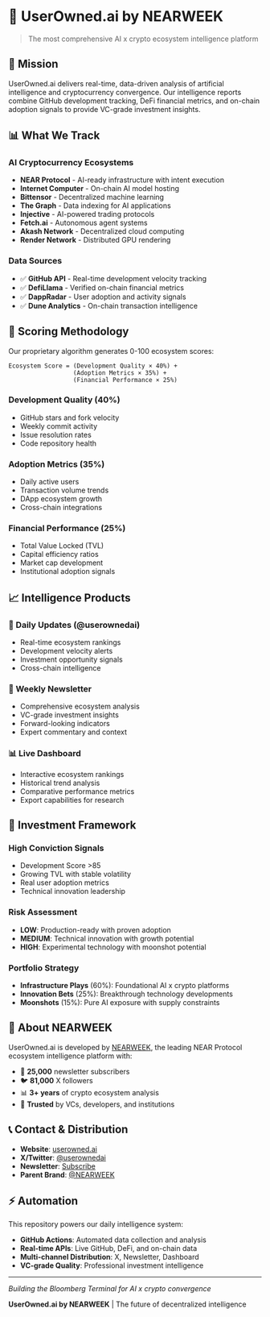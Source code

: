 # 🤖 UserOwned.ai by NEARWEEK

> The most comprehensive AI x crypto ecosystem intelligence platform

## 🎯 Mission

UserOwned.ai delivers real-time, data-driven analysis of artificial intelligence and cryptocurrency convergence. Our intelligence reports combine GitHub development tracking, DeFi financial metrics, and on-chain adoption signals to provide VC-grade investment insights.

## 📊 What We Track

### AI Cryptocurrency Ecosystems
- **NEAR Protocol** - AI-ready infrastructure with intent execution
- **Internet Computer** - On-chain AI model hosting
- **Bittensor** - Decentralized machine learning
- **The Graph** - Data indexing for AI applications
- **Injective** - AI-powered trading protocols
- **Fetch.ai** - Autonomous agent systems
- **Akash Network** - Decentralized cloud computing
- **Render Network** - Distributed GPU rendering

### Data Sources
- ✅ **GitHub API** - Real-time development velocity tracking
- ✅ **DefiLlama** - Verified on-chain financial metrics
- ✅ **DappRadar** - User adoption and activity signals
- ✅ **Dune Analytics** - On-chain transaction intelligence

## 🧮 Scoring Methodology

Our proprietary algorithm generates 0-100 ecosystem scores:

```
Ecosystem Score = (Development Quality × 40%) + 
                  (Adoption Metrics × 35%) + 
                  (Financial Performance × 25%)
```

### Development Quality (40%)
- GitHub stars and fork velocity
- Weekly commit activity
- Issue resolution rates
- Code repository health

### Adoption Metrics (35%)
- Daily active users
- Transaction volume trends
- DApp ecosystem growth
- Cross-chain integrations

### Financial Performance (25%)
- Total Value Locked (TVL)
- Capital efficiency ratios
- Market cap development
- Institutional adoption signals

## 📈 Intelligence Products

### 📱 Daily Updates (@userownedai)
- Real-time ecosystem rankings
- Development velocity alerts
- Investment opportunity signals
- Cross-chain intelligence

### 📧 Weekly Newsletter
- Comprehensive ecosystem analysis
- VC-grade investment insights
- Forward-looking indicators
- Expert commentary and context

### 📊 Live Dashboard
- Interactive ecosystem rankings
- Historical trend analysis
- Comparative performance metrics
- Export capabilities for research

## 🎯 Investment Framework

### High Conviction Signals
- Development Score >85
- Growing TVL with stable volatility
- Real user adoption metrics
- Technical innovation leadership

### Risk Assessment
- **LOW**: Production-ready with proven adoption
- **MEDIUM**: Technical innovation with growth potential
- **HIGH**: Experimental technology with moonshot potential

### Portfolio Strategy
- **Infrastructure Plays** (60%): Foundational AI x crypto platforms
- **Innovation Bets** (25%): Breakthrough technology developments
- **Moonshots** (15%): Pure AI exposure with supply constraints

## 🚀 About NEARWEEK

UserOwned.ai is developed by [NEARWEEK](https://nearweek.com), the leading NEAR Protocol ecosystem intelligence platform with:

- 📧 **25,000** newsletter subscribers
- 🐦 **81,000** X followers
- 📊 **3+ years** of crypto ecosystem analysis
- 🎯 **Trusted** by VCs, developers, and institutions

## 📞 Contact & Distribution

- **Website**: [userowned.ai](https://userowned.ai)
- **X/Twitter**: [@userownedai](https://twitter.com/userownedai)
- **Newsletter**: [Subscribe](https://userowned.ai/newsletter)
- **Parent Brand**: [@NEARWEEK](https://twitter.com/NEARWEEK)

## ⚡ Automation

This repository powers our daily intelligence system:

- **GitHub Actions**: Automated data collection and analysis
- **Real-time APIs**: Live GitHub, DeFi, and on-chain data
- **Multi-channel Distribution**: X, Newsletter, Dashboard
- **VC-grade Quality**: Professional investment intelligence

---

*Building the Bloomberg Terminal for AI x crypto convergence*

**UserOwned.ai by NEARWEEK** | The future of decentralized intelligence